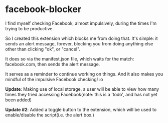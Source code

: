 # facebook-blocker

I find myself checking Facebook, almost impulsively, during the times I'm trying to be productive. 

So I created this extension which blocks me from doing that. It's simple: it sends an alert message, forever, blocking you from doing anything else other than clicking "ok", or "cancel". 

It does so via the manifest.json file, which waits for the match: facebook.com, then sends the alert message.

It serves as a reminder to continue working on things. And it also makes you mindful of the impulsive Facebook checking! :o 

<strong>Update</strong>: Making use of local storage, a user will be able to view how many times they tried accessing Facebook(note: this is a 'todo', and has not yet been added)

<strong>Update #2</strong>: Added a toggle button to the extension, which will be used to enable/disable the script(i.e. the alert box.) 
